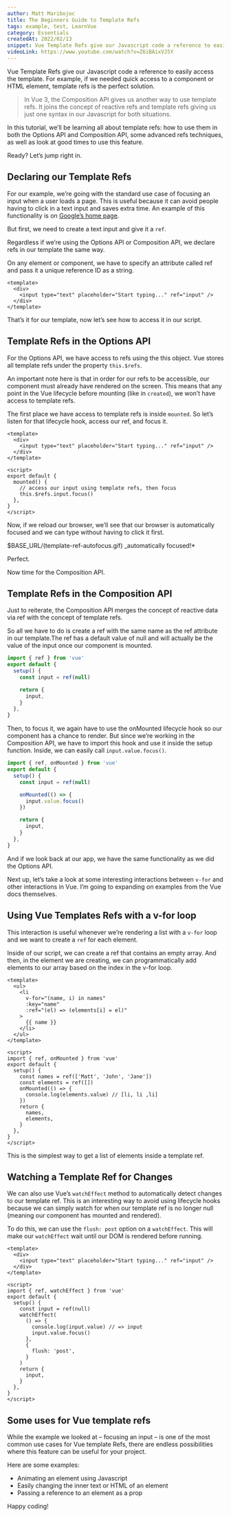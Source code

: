 ```yaml
---
author: Matt Maribojoc
title: The Beginners Guide to Template Refs
tags: example, test, LearnVue
category: Essentials
createdAt: 2022/02/13
snippet: Vue Template Refs give our Javascript code a reference to easily access the template. For example, if we needed quick access to a component or HTML element, template refs is the perfect solution.
videoLink: https://www.youtube.com/watch?v=Z6iBAixVJ5Y
---
```


Vue Template Refs give our Javascript code a reference to easily access the template. For example, if we needed
quick access to a component or HTML element, template refs is the perfect solution.

> In Vue 3, the Composition API gives us another way to use template refs. It joins the concept of reactive refs and template refs giving us just one syntax in our Javascript for both situations.

In this tutorial, we’ll be learning all about template refs: how to use them in both the Options API and Composition API, some advanced refs techniques, as well as look at good times to use this feature.

Ready? Let’s jump right in.

## Declaring our Template Refs

For our example, we’re going with the standard use case of focusing an input when a user loads a page. This is useful because it can avoid people having to click in a text input and saves extra time. An example of this functionality is on [Google’s home page](https://google.com).

But first, we need to create a text input and give it a `ref`.

Regardless if we’re using the Options API or Composition API, we declare refs in our template the same way.

On any element or component, we have to specify an attribute called ref and pass it a unique reference ID as a string.

```vue
<template>
  <div>
    <input type="text" placeholder="Start typing..." ref="input" />
  </div>
</template>
```

That’s it for our template, now let’s see how to access it in our script.

## Template Refs in the Options API

For the Options API, we have access to refs using the this object. Vue stores all template refs under the property `this.$refs`.

An important note here is that in order for our refs to be accessible, our component must already have rendered on the screen. This means that any point in the Vue lifecycle before mounting (like in `created`), we won’t have access to template refs.

The first place we have access to template refs is inside `mounted`. So let’s listen for that lifecycle hook, access our ref, and focus it.

```vue
<template>
  <div>
    <input type="text" placeholder="Start typing..." ref="input" />
  </div>
</template>

<script>
export default {
  mounted() {
    // access our input using template refs, then focus
    this.$refs.input.focus()
  },
}
</script>
```

Now, if we reload our browser, we’ll see that our browser is automatically focused and we can type without having to click it first.

$BASE_URL/(template-ref-autofocus.gif)
\_automatically focused!\*

Perfect.

Now time for the Composition API.

## Template Refs in the Composition API

Just to reiterate, the Composition API merges the concept of reactive data via ref with the concept of template refs.

So all we have to do is create a ref with the same name as the ref attribute in our template.The ref has a default value of null and will actually be the value of the input once our component is mounted.

```js
import { ref } from 'vue'
export default {
  setup() {
    const input = ref(null)

    return {
      input,
    }
  },
}
```

Then, to focus it, we again have to use the onMounted lifecycle hook so our component has a chance to render. But since we’re working in the Composition API, we have to import this hook and use it inside the setup function. Inside, we can easily call `input.value.focus()`.

```js
import { ref, onMounted } from 'vue'
export default {
  setup() {
    const input = ref(null)

    onMounted(() => {
      input.value.focus()
    })

    return {
      input,
    }
  },
}
```

And if we look back at our app, we have the same functionality as we did the Options API.

Next up, let’s take a look at some interesting interactions between `v-for` and other interactions in Vue. I’m going to expanding on examples from the Vue docs themselves.

## Using Vue Templates Refs with a v-for loop

This interaction is useful whenever we’re rendering a list with a `v-for` loop and we want to create a `ref` for each element.

Inside of our script, we can create a ref that contains an empty array. And then, in the element we are creating, we can programmatically add elements to our array based on the index in the v-for loop.

```vue
<template>
  <ul>
    <li
      v-for="(name, i) in names"
      :key="name"
      :ref="(el) => (elements[i] = el)"
    >
      {{ name }}
    </li>
  </ul>
</template>

<script>
import { ref, onMounted } from 'vue'
export default {
  setup() {
    const names = ref(['Matt', 'John', 'Jane'])
    const elements = ref([])
    onMounted(() => {
      console.log(elements.value) // [li, li ,li]
    })
    return {
      names,
      elements,
    }
  },
}
</script>
```

This is the simplest way to get a list of elements inside a template ref.

## Watching a Template Ref for Changes

We can also use Vue’s `watchEffect` method to automatically detect changes to our template ref. This is an interesting way to avoid using lifecycle hooks because we can simply watch for when our template ref is no longer null (meaning our component has mounted and rendered).

To do this, we can use the `flush: post` option on a `watchEffect`. This will make our `watchEffect` wait until our DOM is rendered before running.

```vue
<template>
  <div>
    <input type="text" placeholder="Start typing..." ref="input" />
  </div>
</template>

<script>
import { ref, watchEffect } from 'vue'
export default {
  setup() {
    const input = ref(null)
    watchEffect(
      () => {
        console.log(input.value) // => input
        input.value.focus()
      },
      {
        flush: 'post',
      }
    )
    return {
      input,
    }
  },
}
</script>
```

## Some uses for Vue template refs

While the example we looked at – focusing an input – is one of the most common use cases for Vue template Refs, there are endless possibilities where this feature can be useful for your project.

Here are some examples:

- Animating an element using Javascript
- Easily changing the inner text or HTML of an element
- Passing a reference to an element as a prop

Happy coding!
